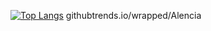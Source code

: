 [![Top Langs](https://github-readme-stats.vercel.app/api/top-langs/?username=Alencia)](https://github.com/Alencia/leetcode)
 githubtrends.io/wrapped/Alencia
